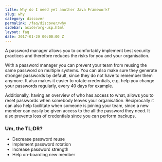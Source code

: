 ```yaml
---
title: Why do I need yet another Java Framework?
slug: why
category: discover
permalink: /faq/discover/why
sidebar: aside/org-usp.html
layout: faq
date: 2017-01-20 00:00:00 Z
---
```

A password manager allows you to comfortably implement best security practices and therefore reduces the risks for
you and your organisation.

With a password manager you can prevent your team from reusing the same password on multiple systems.
You can also make sure they generate stronger passwords by default, since they do not have to remember them anymore.
It also makes it easier to rotate credentials, e.g. help you change your passwords regularly, every 40 days for example.

Additionally, having an overview of who has access to what, allows you to reset passwords when somebody leaves
your organisation. Reciprocally it can also help facilitate when someone is joining your team, since a new member
can easily be given access to the all the password they need. It also prevents loss of credentials since you can
perform backups.

### Um, the TL;DR?
* Decrease password reuse
* Implement password rotation
* Increase password strength
* Help on-boarding new member